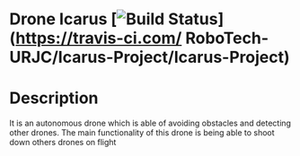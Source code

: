 # Drone Icarus [![Build Status](https://travis-ci.com/RoboTech-URJC/Icarus-Project/Icarus-Project.svg?branch=update_readme)](https://travis-ci.com/ RoboTech-URJC/Icarus-Project/Icarus-Project)


# Description

It is an autonomous drone which is able of avoiding obstacles and detecting other drones. The main functionality of this drone is being able to shoot down others drones on flight
